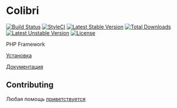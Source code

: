 Colibri
=======

[![Build Status](https://travis-ci.org/PHPColibri/framework.svg?branch=master)](https://travis-ci.org/PHPColibri/framework)
[![StyleCI](https://styleci.io/repos/5138117/shield?branch=master&style=plastic)](https://styleci.io/repos/5138117)
[![Latest Stable Version](https://poser.pugx.org/colibri/framework/v/stable)](https://packagist.org/packages/colibri/framework)
[![Total Downloads](https://poser.pugx.org/colibri/framework/downloads)](https://packagist.org/packages/colibri/framework)
[![Latest Unstable Version](https://poser.pugx.org/colibri/framework/v/unstable)](https://packagist.org/packages/colibri/framework)
[![License](https://poser.pugx.org/colibri/framework/license)](https://packagist.org/packages/colibri/framework)

PHP Framework

[Установка](https://github.com/PHPColibri/docs/blob/master/quick.md)

[Документация](https://github.com/PHPColibri/docs#colibri-documentation)

Contributing
------------
Любая помощь [приветствуется](/contributing.md)
